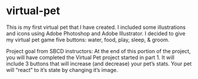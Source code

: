 # virtual-pet
This is my first virtual pet that I have created. I included some illustrations and icons using Adobe Photoshop and Adobe Illustrator. I decided to give my virtual pet game five buttons: water, food, play, sleep, & groom.

Project goal from SBCD instructors:
At the end of this portion of the project, you will have completed the Virtual Pet project started in part 1. It will include 3 buttons that will increase (and decrease) your pet’s stats. Your pet will “react” to it’s state by changing it’s image.
